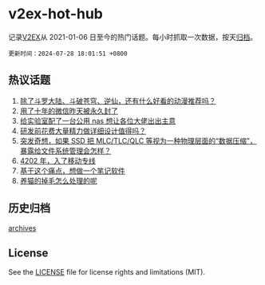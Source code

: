 # v2ex-hot-hub

 记录[V2EX](https://www.v2ex.com/)从 2021-01-06 日至今的热门话题。每小时抓取一次数据，按天[归档](archives)。

`更新时间：2024-07-28 18:01:51 +0800`

## 热议话题

1. [除了斗罗大陆、斗破苍穹、逆仙，还有什么好看的动漫推荐吗？](https://www.v2ex.com/t/1060606)
1. [用了十年的微信昨天被永久封了](https://www.v2ex.com/t/1060642)
1. [给实验室配了一台公用 nas 想让各位大佬出出主意](https://www.v2ex.com/t/1060574)
1. [研发前花费大量精力做详细设计值得吗？](https://www.v2ex.com/t/1060625)
1. [突发奇想，如果 SSD 把 MLC/TLC/QLC 等视为一种物理层面的“数据压缩”，暴露给文件系统管理会怎样？](https://www.v2ex.com/t/1060600)
1. [4202 年，入了移动专线](https://www.v2ex.com/t/1060616)
1. [基于这个痛点，想做一个笔记软件](https://www.v2ex.com/t/1060639)
1. [养猫的掉毛怎么处理的呢](https://www.v2ex.com/t/1060554)

## 历史归档

[archives](archives)

## License

See the [LICENSE](LICENSE) file for license rights and limitations (MIT).
